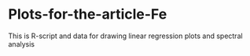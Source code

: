 # Plots-for-the-article-Fe
This is R-script and data for drawing linear regression plots and spectral analysis 

